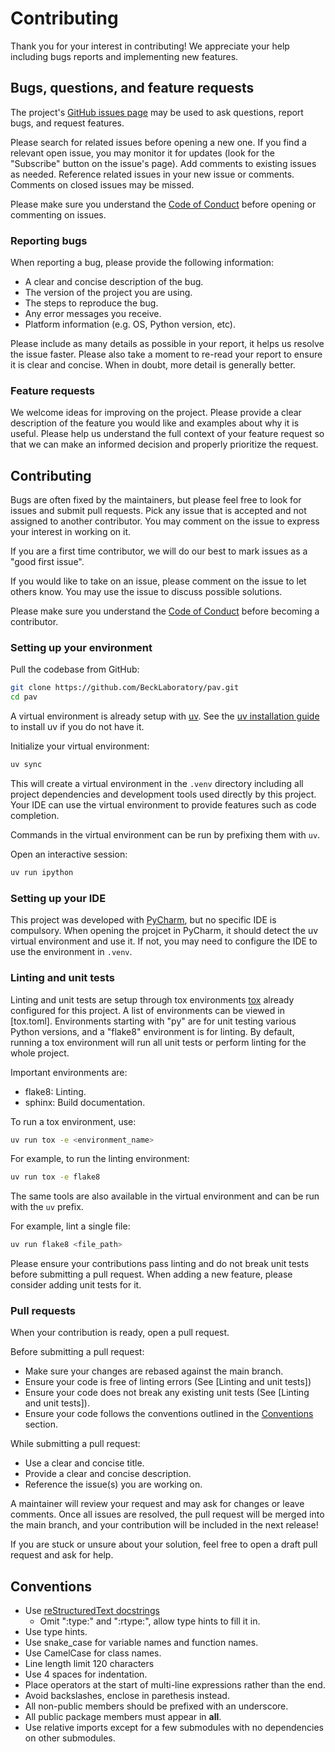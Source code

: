 # Contributing

Thank you for your interest in contributing! We appreciate your help including bugs reports and implementing new
features.

## Bugs, questions, and feature requests

The project's [GitHub issues page](https://github.com/BeckLaboratory/pav/issues) may be used to ask questions,
report bugs, and request features.

Please search for related issues before opening a new one. If you find a relevant open issue, you may monitor it for
updates (look for the "Subscribe" button on the issue's page). Add comments to existing issues as needed. Reference
related issues in your new issue or comments. Comments on closed issues may be missed.

Please make sure you understand the [Code of Conduct](CODE_OF_CONDUCT.md) before opening or commenting on issues.

### Reporting bugs

When reporting a bug, please provide the following information:
* A clear and concise description of the bug.
* The version of the project you are using.
* The steps to reproduce the bug.
* Any error messages you receive.
* Platform information (e.g. OS, Python version, etc).

Please include as many details as possible in your report, it helps us resolve the issue faster. Please also take a
moment to re-read your report to ensure it is clear and concise. When in doubt, more detail is generally better.

### Feature requests

We welcome ideas for improving on the project. Please provide a clear description of the feature you would like and
examples about why it is useful. Please help us understand the full context of your feature request so that we can
make an informed decision and properly prioritize the request.

## Contributing

Bugs are often fixed by the maintainers, but please feel free to look for issues and submit pull requests. Pick any
issue that is accepted and not assigned to another contributor. You may comment on the issue to express your interest
in working on it.

If you are a first time contributor, we will do our best to mark issues as a "good first issue".

If you would like to take on an issue, please comment on the issue to let others know. You may use the issue to discuss
possible solutions.

Please make sure you understand the [Code of Conduct](CODE_OF_CONDUCT.md) before becoming a contributor.

### Setting up your environment

Pull the codebase from GitHub:
```bash
git clone https://github.com/BeckLaboratory/pav.git
cd pav
```

A virtual environment is already setup with [uv](https://docs.astral.sh/uv/). See the
[uv installation guide](https://docs.astral.sh/uv/getting-started/installation/) to install uv if you do not have it.

Initialize your virtual environment:
```bash
uv sync
```

This will create a virtual environment in the `.venv` directory including all project dependencies and development tools
used directly by this project. Your IDE can use the virtual environment to provide features such as code completion.

Commands in the virtual environment can be run by prefixing them with `uv`.

Open an interactive session:
```bash
uv run ipython
```

### Setting up your IDE

This project was developed with [PyCharm](https://www.jetbrains.com/pycharm/), but no specific IDE is compulsory. When
opening the projcet in PyCharm, it should detect the uv virtual environment and use it. If not, you may need to
configure the IDE to use the environment in `.venv`.

### Linting and unit tests

Linting and unit tests are setup through tox environments [tox](https://tox.wiki/) already configured for this project.
A list of environments can be viewed in [tox.toml]. Environments starting with "py" are for unit testing various
Python versions, and a "flake8" environment is for linting. By default, running a tox environment will run all unit
tests or perform linting for the whole project.

Important environments are:
* flake8: Linting.
* sphinx: Build documentation.


To run a tox environment, use:
```bash
uv run tox -e <environment_name>
```

For example, to run the linting environment:
```bash
uv run tox -e flake8
```

The same tools are also available in the virtual environment and can be run with the `uv` prefix.

For example, lint a single file:
```bash
uv run flake8 <file_path>
```

Please ensure your contributions pass linting and do not break unit tests before submitting a pull request. When adding
a new feature, please consider adding unit tests for it.


### Pull requests

When your contribution is ready, open a pull request.

Before submitting a pull request:
* Make sure your changes are rebased against the main branch.
* Ensure your code is free of linting errors (See [Linting and unit tests])
* Ensure your code does not break any existing unit tests (See [Linting and unit tests]).
* Ensure your code follows the conventions outlined in the [Conventions](#conventions) section.

While submitting a pull request:
* Use a clear and concise title.
* Provide a clear and concise description.
* Reference the issue(s) you are working on.

A maintainer will review your request and may ask for changes or leave comments. Once all issues are resolved, the
pull request will be merged into the main branch, and your contribution will be included in the next release!

If you are stuck or unsure about your solution, feel free to open a draft pull request and ask for help.

## Conventions

* Use [reStructuredText docstrings](https://sphinx-rtd-tutorial.readthedocs.io/en/latest/docstrings.html)
  * Omit ":type:" and ":rtype:", allow type hints to fill it in.
* Use type hints.
* Use snake_case for variable names and function names.
* Use CamelCase for class names.
* Line length limit 120 characters
* Use 4 spaces for indentation.
* Place operators at the start of multi-line expressions rather than the end.
* Avoid backslashes, enclose in parethesis instead.
* All non-public members should be prefixed with an underscore.
* All public package members must appear in __all__.
* Use relative imports except for a few submodules with no dependencies on other submodules.
